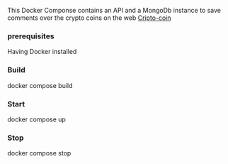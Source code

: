 This Docker Componse contains an API and a MongoDb instance to save comments over the crypto coins on the web [Cripto-coin](https://github.com/nicolas-logo/crypto-coins)

### prerequisites
Having Docker installed

### Build
docker compose build

### Start
docker compose up

### Stop
docker compose stop
